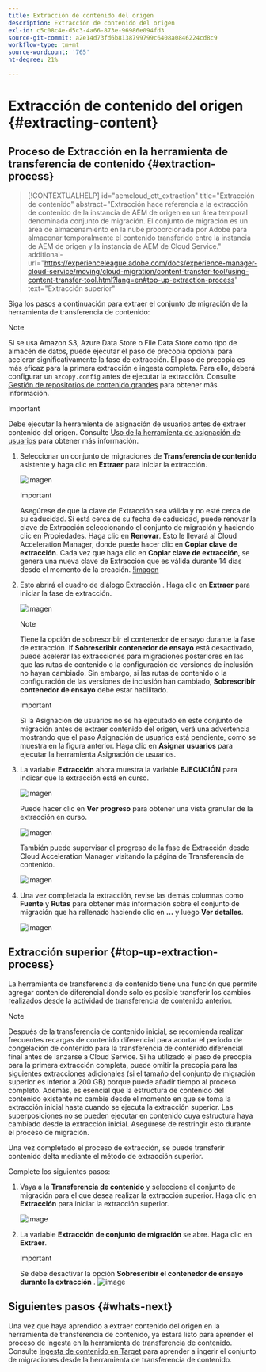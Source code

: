```yaml
---
title: Extracción de contenido del origen
description: Extracción de contenido del origen
exl-id: c5c08c4e-d5c3-4a66-873e-96986e094fd3
source-git-commit: a2e14d73fd6b8138799799c6408a0846224cd8c9
workflow-type: tm+mt
source-wordcount: '765'
ht-degree: 21%

---
```


# Extracción de contenido del origen {#extracting-content}

## Proceso de Extracción en la herramienta de transferencia de contenido {#extraction-process}

>[!CONTEXTUALHELP]
>id="aemcloud_ctt_extraction"
>title="Extracción de contenido"
>abstract="Extracción hace referencia a la extracción de contenido de la instancia de AEM de origen en un área temporal denominada conjunto de migración. El conjunto de migración es un área de almacenamiento en la nube proporcionada por Adobe para almacenar temporalmente el contenido transferido entre la instancia de AEM de origen y la instancia de AEM de Cloud Service."
>additional-url="https://experienceleague.adobe.com/docs/experience-manager-cloud-service/moving/cloud-migration/content-transfer-tool/using-content-transfer-tool.html?lang=en#top-up-extraction-process" text="Extracción superior"


Siga los pasos a continuación para extraer el conjunto de migración de la herramienta de transferencia de contenido:

>[!NOTE]
>Si se usa Amazon S3, Azure Data Store o File Data Store como tipo de almacén de datos, puede ejecutar el paso de precopia opcional para acelerar significativamente la fase de extracción. El paso de precopia es más eficaz para la primera extracción e ingesta completa. Para ello, deberá configurar un `azcopy.config` antes de ejecutar la extracción. Consulte [Gestión de repositorios de contenido grandes](https://experienceleague.adobe.com/docs/experience-manager-cloud-service/moving/cloud-migration/content-transfer-tool/handling-large-content-repositories.html?lang=en) para obtener más información.

>[!IMPORTANT]
>Debe ejecutar la herramienta de asignación de usuarios antes de extraer contenido del origen. Consulte [Uso de la herramienta de asignación de usuarios](https://experienceleague.adobe.com/docs/experience-manager-cloud-service/moving/cloud-migration/content-transfer-tool/user-mapping-tool/using-user-mapping-tool.html?lang=en) para obtener más información.

1. Seleccionar un conjunto de migraciones de **Transferencia de contenido** asistente y haga clic en **Extraer** para iniciar la extracción.

   ![imagen](/help/journey-migration/content-transfer-tool/assets-ctt/cttcam12.png)

   >[!IMPORTANT]
   >
   >Asegúrese de que la clave de Extracción sea válida y no esté cerca de su caducidad. Si está cerca de su fecha de caducidad, puede renovar la clave de Extracción seleccionando el conjunto de migración y haciendo clic en Propiedades. Haga clic en **Renovar**. Esto le llevará al Cloud Acceleration Manager, donde puede hacer clic en **Copiar clave de extracción**. Cada vez que haga clic en **Copiar clave de extracción**, se genera una nueva clave de Extracción que es válida durante 14 días desde el momento de la creación.
   >[!imagen](/help/journey-migration/content-transfer-tool/assets-ctt/cttcam13.png)

1. Esto abrirá el cuadro de diálogo Extracción . Haga clic en **Extraer** para iniciar la fase de extracción.

   ![imagen](/help/journey-migration/content-transfer-tool/assets-ctt/cttcam14.png)

   >[!NOTE]
   >Tiene la opción de sobrescribir el contenedor de ensayo durante la fase de extracción. If **Sobrescribir contenedor de ensayo** está desactivado, puede acelerar las extracciones para migraciones posteriores en las que las rutas de contenido o la configuración de versiones de inclusión no hayan cambiado. Sin embargo, si las rutas de contenido o la configuración de las versiones de inclusión han cambiado, **Sobrescribir contenedor de ensayo** debe estar habilitado.

   >[!IMPORTANT]
   >Si la Asignación de usuarios no se ha ejecutado en este conjunto de migración antes de extraer contenido del origen, verá una advertencia mostrando que el paso Asignación de usuarios está pendiente, como se muestra en la figura anterior. Haga clic en **Asignar usuarios** para ejecutar la herramienta Asignación de usuarios.

1. La variable **Extracción** ahora muestra la variable **EJECUCIÓN** para indicar que la extracción está en curso.

   ![imagen](/help/journey-migration/content-transfer-tool/assets-ctt/cttcam15.png)

   Puede hacer clic en **Ver progreso** para obtener una vista granular de la extracción en curso.

   ![imagen](/help/journey-migration/content-transfer-tool/assets-ctt/cttcam16.png)

   También puede supervisar el progreso de la fase de Extracción desde Cloud Acceleration Manager visitando la página de Transferencia de contenido.

   ![imagen](/help/journey-migration/content-transfer-tool/assets-ctt/cttcam17.png)

1. Una vez completada la extracción, revise las demás columnas como **Fuente** y **Rutas** para obtener más información sobre el conjunto de migración que ha rellenado haciendo clic en **...** y luego **Ver detalles**.

   ![imagen](/help/journey-migration/content-transfer-tool/assets-ctt/cttcam18.png)


## Extracción superior {#top-up-extraction-process}

La herramienta de transferencia de contenido tiene una función que permite agregar contenido diferencial donde solo es posible transferir los cambios realizados desde la actividad de transferencia de contenido anterior.

>[!NOTE]
>Después de la transferencia de contenido inicial, se recomienda realizar frecuentes recargas de contenido diferencial para acortar el período de congelación de contenido para la transferencia de contenido diferencial final antes de lanzarse a Cloud Service. Si ha utilizado el paso de precopia para la primera extracción completa, puede omitir la precopia para las siguientes extracciones adicionales (si el tamaño del conjunto de migración superior es inferior a 200 GB) porque puede añadir tiempo al proceso completo.
>Además, es esencial que la estructura de contenido del contenido existente no cambie desde el momento en que se toma la extracción inicial hasta cuando se ejecuta la extracción superior. Las superposiciones no se pueden ejecutar en contenido cuya estructura haya cambiado desde la extracción inicial. Asegúrese de restringir esto durante el proceso de migración.

Una vez completado el proceso de extracción, se puede transferir contenido delta mediante el método de extracción superior.

Complete los siguientes pasos:

1. Vaya a la **Transferencia de contenido** y seleccione el conjunto de migración para el que desea realizar la extracción superior. Haga clic en **Extracción** para iniciar la extracción superior.

   ![image](/help/journey-migration/content-transfer-tool/assets-ctt/cttcam19.png)

1. La variable **Extracción de conjunto de migración** se abre. Haga clic en **Extraer**.

   >[!IMPORTANT]
   >Se debe desactivar la opción **Sobrescribir el contenedor de ensayo durante la extracción** .
   >![image](/help/journey-migration/content-transfer-tool/assets-ctt/cttcam20.png)


## Siguientes pasos {#whats-next}

Una vez que haya aprendido a extraer contenido del origen en la herramienta de transferencia de contenido, ya estará listo para aprender el proceso de ingesta en la herramienta de transferencia de contenido. Consulte [Ingesta de contenido en Target](/help/journey-migration/content-transfer-tool/using-content-transfer-tool/ingesting-content.md) para aprender a ingerir el conjunto de migraciones desde la herramienta de transferencia de contenido.
